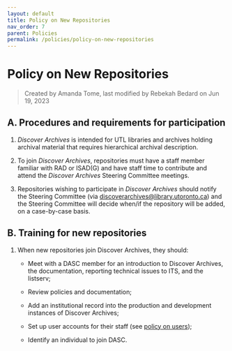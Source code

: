 ```yaml
---
layout: default
title: Policy on New Repositories
nav_order: 7
parent: Policies
permalink: /policies/policy-on-new-repositories
---
```


# Policy on New Repositories

> Created by Amanda Tome, last modified by Rebekah Bedard on Jun 19, 2023

## A. Procedures and requirements for participation  

1. *Discover Archives* is intended for UTL libraries and archives holding archival material that requires hierarchical archival description.  
    
2. To join *Discover Archives*, repositories must have a staff member familiar with RAD or ISAD(G) and have staff time to contribute and attend the *Discover Archives* Steering Committee meetings.  
    
3. Repositories wishing to participate in *Discover Archives* should notify the Steering Committee (via [discoverarchives@library.utoronto.ca](mailto:discoverarchives@library.utoronto.ca)) and the Steering Committee will decide when/if the repository will be added, on a case-by-case basis.

## B. Training for new repositories

1. When new repositories join Discover Archives, they should:  
    * Meet with a DASC member for an introduction to Discover Archives, the documentation, reporting technical issues to ITS, and the listserv;
    
    * Review policies and documentation;
    
    * Add an institutional record into the production and development instances of Discover Archives;
    
    * Set up user accounts for their staff (see [policy on users](/discover-archives/policy/policy-on-users));
    
    * Identify an individual to join DASC.